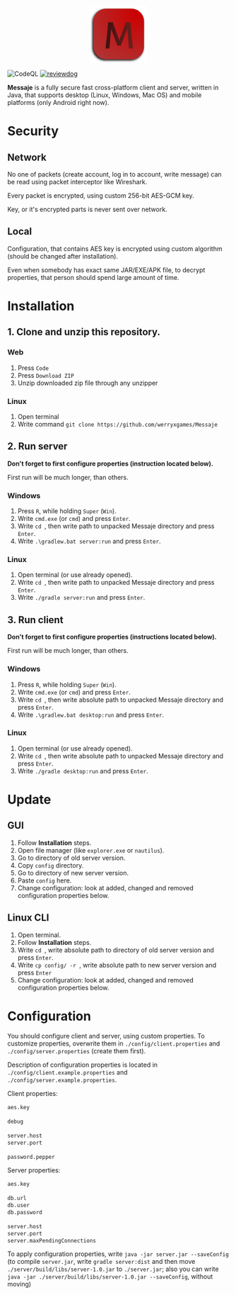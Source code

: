 <p align="center"><a href="https://github.com/werryxgames/Messaje/releases" target="blank"><img src="https://github.com/werryxgames/Messaje/blob/main/icons/icon.png" width="128" alt="Messaje logo"></a></p>
<p align="center>
<a href="https://github.com/werryxgames/Messaje/actions/workflows/codeql.yml"><img src="https://github.com/werryxgames/Messaje/actions/workflows/codeql.yml/badge.svg" alt="CodeQL"></a>
<a href="https://github.com/werryxgames/Messaje/actions/workflows/reviewdog.yml"><img src="https://github.com/werryxgames/Messaje/actions/workflows/reviewdog.yml/badge.svg" alt="reviewdog"></a>
</p>

**Messaje** is a fully secure fast cross-platform client and server, written in Java, that supports desktop (Linux, Windows, Mac OS) and mobile platforms (only Android right now).

# Security
## Network
No one of packets (create account, log in to account, write message) can be read using packet interceptor like Wireshark.

Every packet is encrypted, using custom 256-bit AES-GCM key.

Key, or it's encrypted parts is never sent over network.

## Local
Configuration, that contains AES key is encrypted using custom algorithm (should be changed after installation).

Even when somebody has exact same JAR/EXE/APK file, to decrypt properties, that person should spend large amount of time.

# Installation
## 1. Clone and unzip this repository.
### Web
1. Press `Code`
2. Press `Download ZIP`
3. Unzip downloaded zip file through any unzipper

### Linux
1. Open terminal
2. Write command `git clone https://github.com/werryxgames/Messaje`

## 2. Run server
**Don't forget to first configure properties (instruction located below).**

First run will be much longer, than others.

### Windows
1. Press `R`, while holding `Super` (`Win`).
2. Write `cmd.exe` (or `cmd`) and press `Enter`.
3. Write `cd `, then write path to unpacked Messaje directory and press `Enter`.
4. Write `.\gradlew.bat server:run` and press `Enter`.

### Linux
1. Open terminal (or use already opened).
2. Write `cd `, then write path to unpacked Messaje directory and press `Enter`.
3. Write `./gradle server:run` and press `Enter`.

## 3. Run client
**Don't forget to first configure properties (instructions located below).**

First run will be much longer, than others.

### Windows
1. Press `R`, while holding `Super` (`Win`).
2. Write `cmd.exe` (or `cmd`) and press `Enter`.
3. Write `cd `, then write absolute path to unpacked Messaje directory and press `Enter`.
4. Write `.\gradlew.bat desktop:run` and press `Enter`.

### Linux
1. Open terminal (or use already opened).
2. Write `cd `, then write absolute path to unpacked Messaje directory and press `Enter`.
3. Write `./gradle desktop:run` and press `Enter`.

# Update
## GUI
1. Follow **Installation** steps.
2. Open file manager (like `explorer.exe` or `nautilus`).
3. Go to directory of old server version.
4. Copy `config` directory.
5. Go to directory of new server version.
6. Paste `config` here.
7. Change configuration: look at added, changed and removed configuration properties below.

## Linux CLI
1. Open terminal.
2. Follow **Installation** steps.
3. Write `cd `, write absolute path to directory of old server version and press `Enter`.
4. Write `cp config/ -r `, write absolute path to new server version and press `Enter`
5. Change configuration: look at added, changed and removed configuration properties below.

# Configuration
You should configure client and server, using custom properties. To customize properties, overwrite
them in `./config/client.properties` and `./config/server.properties` (create them first).

Description of configuration properties is located in `./config/client.example.properties` and `./config/server.example.properties`.

Client properties:
```
aes.key

debug

server.host
server.port

password.pepper
```

Server properties:
```
aes.key

db.url
db.user
db.password

server.host
server.port
server.maxPendingConnections
```

To apply configuration properties, write `java -jar server.jar --saveConfig` (to compile
`server.jar`, write `gradle server:dist` and then move `./server/build/libs/server-1.0.jar` to
`./server.jar`; also you can write `java -jar ./server/build/libs/server-1.0.jar --saveConfig`,
without moving)

